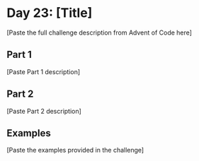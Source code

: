# Day 23: [Title]

[Paste the full challenge description from Advent of Code here]

## Part 1

[Paste Part 1 description]

## Part 2

[Paste Part 2 description]

## Examples

[Paste the examples provided in the challenge] 